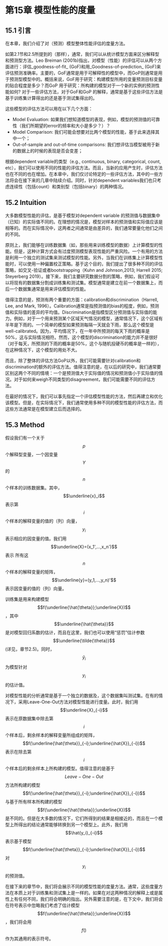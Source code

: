 # 第15章 模型性能的度量

## 15.1 引言

在本章，我们介绍了对（预测）模型整体性能评估的度量方法。

如第2.1节和2.5所提到的（那样），通常，我们可以从统计模型方面来区分解释型和预测型方法。Leo Breiman \(2001b\)指出，对模型（性能）的评估可以从两个方面进行：评估_goodness-of-fit_ \(GoF\)和用_Goodness-of-prediction_ \(GoF\)来评估预测准确率。主要的，GoF通常是用于可解释性的模型中，而GoP则通常是用于预测型模型中的。概括来说，GoF用于研究：构建模型所用的变量预测目标变量的贴合程度是多少？而GoP 用于研究：所构建的模型对于一个新的实例的预测性能如何? 对于一些评估方法，对于GoF和GoP 的解释，通常是基于这些评估方法是基于训练集计算得出的还是基于测试集得出的。

这些模型的评估方法可以用在以下几个方面：

* Model Evaluation: 如果我们想知道模型的表现，例如，模型的预测值的可靠性（我们所期望的error的频率和大小是多少？）？
* Model Comparison: 我们可能会想要对比两个模型的性能，基于此来选择其中一个；
* Out-of-sample and out-of-time comparisons: 我们想评估当模型被用于新的数据上的时候的表现是否会变差；

根据dependent variable的类型（e.g., continuous, binary, categorical, count, etc），我们可以使用不同的性能的评估方法。而且，当新的应用产生时，评估方法也在不同的也在增加。在本章中，我们仅讨论特定的一些评估方法，其中的一些方法将会在接下来的几章中陆续介绍。同时，针对dependent variables我们也只考虑连续性（包括count）和类别型（包括binary）的两种情况。

## 15.2 Intuition

大多数模型性能的评估，是基于模型对dependent variable 的预测值与数据集中（已知）的实际值不同的。在理想的情况是，模型对样本的预测值和实际值应该是相等的。而在实际情况中，这两者之间通常是由差异的，我们通常要量化他们之间的不同。

原则上，我们能够在训练数据集（如，那些用来训练模型的数据）上计算模型的性能。但是，这种计算方式会有过度预测模型表现性能的严重风险。一个有用的方法是利用一个独立的测试集来测试模型的性能。另外，当我们在训练集上计算模型性能时，可以使用一种偏置校正策略。基于这个目的，我们提出了很多种不同的评估策略，如交叉-验证或者bootstrapping（Kuhn and Johnson,2013; Harrell 2015; Steyerberg 2019）。接下来，我们主要研究数据分割的策略，例如，我们假设可以将现有的数据集分割成训练集和测试集。模型通常是建立在前一个数据集上，而后一个数据集通常是用来评估模型的性能。

值得注意的是，预测有两个重要的方面：calibration和discrimination（Harrell, Lee, and Mark, 1996）。Calibration通常是指预测值的bias的程度，例如，预测值和实际值的差异的平均值。Discrimination是指模型区分预测值与实际值的能力。例如，对于一个用来预测某个区域天气情况的模型，通常情况下，这个区域有半年是下雨的。一个简单的模型如果预测每隔一天就会下雨，那么这个模型是well-calibrated。因为，平均情况下，在一年中所预测的每天下雨的概率是50%，这与实际情况相符。然而，这个模型的discrimination的能力并不是很好（对于每天，所预测的下雨的概率是50%，这个与随机投硬币的概率是一样的），在这种情况下，这个模型的用处不大。

而且，除了整体的评估方法GoP以外，我们可能需要针对calibration和discrimination的额外的评估方法。值得注意的是，在以后的研究中，我们通常要区别这两个不同的情境：一个是预测值大于实际值的情况和预测值小于实际值的情况。对于如何来weigh不同类型的disagreement，我们可能需要不同的评估方法。

在最好的情况下，我们可以事先指定一个评估模型性能的方法，然后再建立和优化该模型。但是，在实际情况下，我们通常使用多种不同的模型性能的评估方法，而这些方法通常是在模型建立后而选择的。

## 15.3 Method

假设我们有一个关于 $$p$$ 个解释型变量，一个因变量 $$Y$$ 的 $$n $$个样本的训练数据集。其中，$$\underline{x}_i$$ 表示第 $$i$$ 个样本的解释变量的值的（列）向量， $$y_i$$ 表示相应的因变量的值。我们用 $$\underline{X}=(x_1',...,x_n')$$ 表示 所有这$$n $$ 个样本的解释变量的矩阵， $$\underline{y}=(y_1,...,y_n)'$$ 表示因变量的值的（列）向量。

训练集是用来构建模型  $$f(\underline{\hat{\theta}};\underline{X})$$ ，其中 $$\underline{\hat{\theta}}$$ 是对模型回归系数的估计，而且在这里，我们也可以使用“惩罚”估计参数 $$\underline{\tilde{\theta}}$$ \(详见，章节2.5\)。同时， $$\hat{y}_i$$ 为模型针对 $$y_i$$的估计值。 

对模型性能的分析通常是基于一个独立的数据及，这个数据集叫测试集。在有的情况下，采用Leave-One-Out方法对模型性能进行度量。此时，我们用 $$\underline{X}_{-i}$$ 表示在原数据集中除去第 $$i$$个样本后，剩余样本的解释变量所组成的矩阵， $$f(\underline{\hat{\theta}}_{-i};\underline{\hat{X}}_{-i})$$表示在除去第 $$i$$ 个样本后的剩余样本上所构建的模型。值得注意的是基于 $$Leave-One-Out$$ 方法所构建的模型 $$f(\underline{\hat{\theta}}_{-i};\underline{\hat{X}}_{-i})$$ 与基于所有样本所构建的模型 $$f(\underline{\hat{\theta}};\underline{X})$$ 是不同的。但是在大多数的情况下，它们所得到的结果是相接近的，而且在一个模型上所得出的结论通常能够转换到另一个模型上。此外，我们用 $$\hat{y_i}_{-i}$$ 表示基于模型 $$f(\underline{\hat{\theta}}_{-i};\underline{\hat{X}}_{-i})$$ 对 $$y_i$$ 的预测值。

在接下来的章节中，我们将会展示不同的模型性能的度量方法。通常，这些度量方法在本质上对于训练集和测试集上是一样的。如果在对这两种情况的解释上或是属性上有任何不同，我们将会明确的指出。另外需要注意的是，在下文中，我们将会在符号表示中忽略我们考虑了估计模型 $$f(\underline{\hat{\theta}};\underline{X})$$，我们将会用 $$f()$$作为其通用的表示符号。

 





